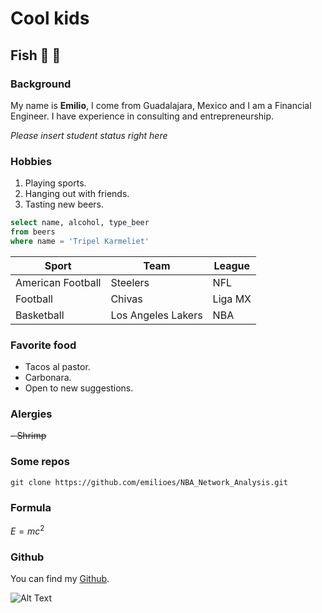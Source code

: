 # Cool kids 

## Fish :football: :beers:
### Background
My name is **Emilio**, I come from Guadalajara, Mexico and I am a Financial Engineer. I have experience in consulting and entrepreneurship. 

_Please insert student status right here_
### Hobbies 
  
1. Playing sports. 
2. Hanging out with friends.
3. Tasting new beers.

```SQL
select name, alcohol, type_beer
from beers
where name = 'Tripel Karmeliet'
```
    
| Sport| Team | League |
|------------|----------|------------|
|American Football|Steelers|NFL
|Football|Chivas|Liga MX
|Basketball|Los Angeles Lakers|NBA
 
### Favorite food
- Tacos al pastor.
- Carbonara.
- Open to new suggestions.

### Alergies
~~- Shrimp~~

### Some repos
`git clone https://github.com/emilioes/NBA_Network_Analysis.git`

### Formula 
$E = mc^ 2$

### Github
You can find my [Github](https://github.com/emilioes).

![Alt Text](https://media.giphy.com/media/BPJmthQ3YRwD6QqcVD/giphy.gif)